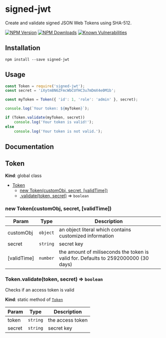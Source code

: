 # signed-jwt

Create and validate signed JSON Web Tokens using SHA-512.

  [![NPM Version][npm-image]][npm-url]
  [![NPM Downloads][downloads-image]][downloads-url]
  [![Known Vulnerabilities](https://snyk.io/test/npm/signed-jwt/badge.svg)](https://snyk.io/test/npm/signed-jwt)

## Installation
```
npm install --save signed-jwt
```

## Usage

```JavaScript
const Token = require('signed-jwt');
const secret = 'iXytm8N6ZFmcWbCUfHC3u7mDmX4e0M1b';

const myToken = Token({ 'id': 1, 'role': 'admin' }, secret);

console.log(`Your token: ${myToken}`);

if (Token.validate(myToken, secret))
	console.log('Your token is valid!');
else
	console.log('Your token is not valid.');
```

## Documentation
<a name="Token"></a>

## Token
**Kind**: global class

* [Token](#Token)
    * [new Token(customObj, secret, [validTime])](#new_Token_new)
    * [.validate(token, secret)](#Token.validate) ⇒ <code>boolean</code>

<a name="new_Token_new"></a>

### new Token(customObj, secret, [validTime])

| Param | Type | Description |
| --- | --- | --- |
| customObj | <code>object</code> | an object literal which contains customized information |
| secret | <code>string</code> | secret key |
| [validTime] | <code>number</code> | the amount of miliseconds the token is valid for. Defaults to 2592000000 (30 days) |

<a name="Token.validate"></a>

### Token.validate(token, secret) ⇒ <code>boolean</code>
Checks if an access token is valid

**Kind**: static method of [<code>Token</code>](#Token)

| Param | Type | Description |
| --- | --- | --- |
| token | <code>string</code> | the access token |
| secret | <code>string</code> | secret key |

[npm-image]: https://img.shields.io/npm/v/signed-jwt.svg
[npm-url]: https://npmjs.org/package/signed-jwt
[downloads-image]: https://img.shields.io/npm/dm/signed-jwt.svg
[downloads-url]: https://npmjs.org/package/signed-jwt